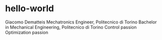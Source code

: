 # hello-world
Giacomo Dematteis
Mechatronics Engineer, Politecnico di Torino
Bachelor in Mechanical Engineering, Politecnico di Torino
Control passion
Optimization passion
